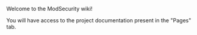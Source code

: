 Welcome to the ModSecurity wiki!

You will have access to the project documentation present in the "Pages" tab.